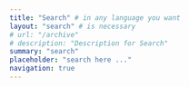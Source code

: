 ```yaml
---
title: "Search" # in any language you want
layout: "search" # is necessary
# url: "/archive"
# description: "Description for Search"
summary: "search"
placeholder: "search here ..."
navigation: true
---
```

